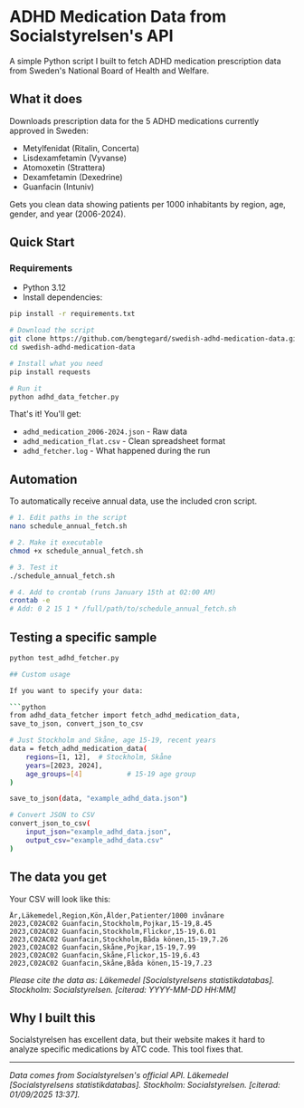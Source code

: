 # ADHD Medication Data from Socialstyrelsen's API

A simple Python script I built to fetch ADHD medication prescription data from Sweden's National Board of Health and Welfare.
## What it does

Downloads prescription data for the 5 ADHD medications currently approved in Sweden:
- Metylfenidat (Ritalin, Concerta)
- Lisdexamfetamin (Vyvanse) 
- Atomoxetin (Strattera)
- Dexamfetamin (Dexedrine)
- Guanfacin (Intuniv)

Gets you clean data showing patients per 1000 inhabitants by region, age, gender, and year (2006-2024).

## Quick Start

### Requirements
- Python 3.12
- Install dependencies:

```bash
pip install -r requirements.txt

# Download the script
git clone https://github.com/bengtegard/swedish-adhd-medication-data.git
cd swedish-adhd-medication-data

# Install what you need
pip install requests

# Run it
python adhd_data_fetcher.py
```

That's it! You'll get:
- `adhd_medication_2006-2024.json` - Raw data  
- `adhd_medication_flat.csv` - Clean spreadsheet format
- `adhd_fetcher.log` - What happened during the run

## Automation

To automatically receive annual data, use the included cron script.
```bash
# 1. Edit paths in the script
nano schedule_annual_fetch.sh

# 2. Make it executable
chmod +x schedule_annual_fetch.sh

# 3. Test it
./schedule_annual_fetch.sh

# 4. Add to crontab (runs January 15th at 02:00 AM)
crontab -e
# Add: 0 2 15 1 * /full/path/to/schedule_annual_fetch.sh
```

## Testing a specific sample

```bash
python test_adhd_fetcher.py

## Custom usage

If you want to specify your data:

```python
from adhd_data_fetcher import fetch_adhd_medication_data,
save_to_json, convert_json_to_csv

# Just Stockholm and Skåne, age 15-19, recent years
data = fetch_adhd_medication_data(
    regions=[1, 12],  # Stockholm, Skåne
    years=[2023, 2024],
    age_groups=[4]           # 15-19 age group
)

save_to_json(data, "example_adhd_data.json")

# Convert JSON to CSV
convert_json_to_csv(
    input_json="example_adhd_data.json",
    output_csv="example_adhd_data.csv"
)
```

## The data you get

Your CSV will look like this:
```csv
År,Läkemedel,Region,Kön,Ålder,Patienter/1000 invånare
2023,C02AC02 Guanfacin,Stockholm,Pojkar,15-19,8.45
2023,C02AC02 Guanfacin,Stockholm,Flickor,15-19,6.01
2023,C02AC02 Guanfacin,Stockholm,Båda könen,15-19,7.26
2023,C02AC02 Guanfacin,Skåne,Pojkar,15-19,7.99
2023,C02AC02 Guanfacin,Skåne,Flickor,15-19,6.43
2023,C02AC02 Guanfacin,Skåne,Båda könen,15-19,7.23
```

*Please cite the data as: Läkemedel [Socialstyrelsens statistikdatabas]. Stockholm: Socialstyrelsen. [citerad: YYYY-MM-DD HH:MM]*
## Why I built this

Socialstyrelsen has excellent data, but their website makes it hard to analyze specific medications by ATC code. This tool fixes that.

---

*Data comes from Socialstyrelsen's official API. Läkemedel [Socialstyrelsens statistikdatabas]. Stockholm: Socialstyrelsen. [citerad: 01/09/2025 13:37].*
